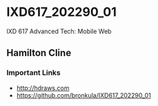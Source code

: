 # IXD617_202290_01
IXD 617 Advanced Tech: Mobile Web

## Hamilton Cline

### Important Links
- http://hdraws.com
- https://github.com/bronkula/IXD617_202290_01
